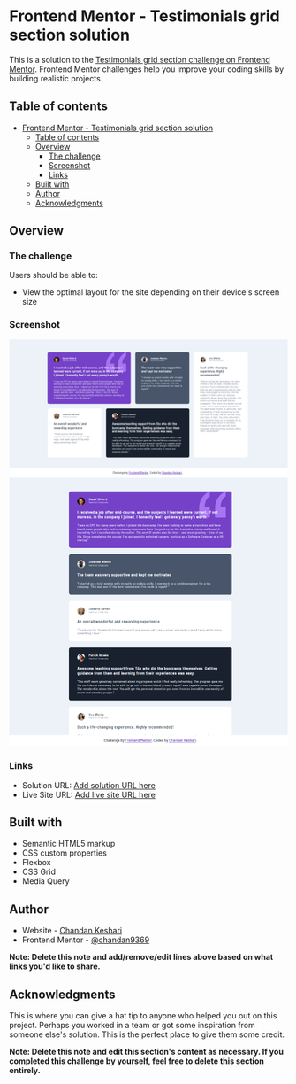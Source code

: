 # Frontend Mentor - Testimonials grid section solution

This is a solution to the [Testimonials grid section challenge on Frontend Mentor](https://www.frontendmentor.io/challenges/testimonials-grid-section-Nnw6J7Un7). Frontend Mentor challenges help you improve your coding skills by building realistic projects.

## Table of contents

- [Frontend Mentor - Testimonials grid section solution](#frontend-mentor---testimonials-grid-section-solution)
  - [Table of contents](#table-of-contents)
  - [Overview](#overview)
    - [The challenge](#the-challenge)
    - [Screenshot](#screenshot)
    - [Links](#links)
  - [Built with](#built-with)
  - [Author](#author)
  - [Acknowledgments](#acknowledgments)

## Overview

### The challenge

Users should be able to:

- View the optimal layout for the site depending on their device's screen size

### Screenshot

![ss-1](<./images/Screenshot%20(1127).png>)
![ss-2](</images/Screenshot%20(1128).png>)

### Links

- Solution URL: [Add solution URL here](https://your-solution-url.com)
- Live Site URL: [Add live site URL here](https://responsive-testimonial-grid-section.netlify.app/)

## Built with

- Semantic HTML5 markup
- CSS custom properties
- Flexbox
- CSS Grid
- Media Query

## Author

- Website - [Chandan Keshari](https://linktr.ee/Chandan93)
- Frontend Mentor - [@chandan9369](https://www.frontendmentor.io/profile/chandan9369)

**Note: Delete this note and add/remove/edit lines above based on what links you'd like to share.**

## Acknowledgments

This is where you can give a hat tip to anyone who helped you out on this project. Perhaps you worked in a team or got some inspiration from someone else's solution. This is the perfect place to give them some credit.

**Note: Delete this note and edit this section's content as necessary. If you completed this challenge by yourself, feel free to delete this section entirely.**
